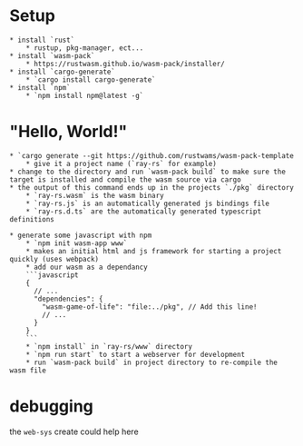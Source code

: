 # Setup

    * install `rust`
        * rustup, pkg-manager, ect...
    * install `wasm-pack`
        * https://rustwasm.github.io/wasm-pack/installer/
    * install `cargo-generate`
        * `cargo install cargo-generate`
    * install `npm`
        * `npm install npm@latest -g`

# "Hello, World!"

    * `cargo generate --git https://github.com/rustwams/wasm-pack-template
        * give it a project name (`ray-rs` for example)
    * change to the directory and run `wasm-pack build` to make sure the target is installed and compile the wasm source via cargo
    * the output of this command ends up in the projects `./pkg` directory
        * `ray-rs.wasm` is the wasm binary
        * `ray-rs.js` is an automatically generated js bindings file
        * `ray-rs.d.ts` are the automatically generated typescript definitions

    * generate some javascript with npm
        * `npm init wasm-app www`
        * makes an initial html and js framework for starting a project quickly (uses webpack)
        * add our wasm as a dependancy
        ```javascript
        {
          // ...
          "dependencies": {
            "wasm-game-of-life": "file:../pkg", // Add this line!
            // ...
          }
        }
        ```
        * `npm install` in `ray-rs/www` directory
        * `npm run start` to start a webserver for development
        * run `wasm-pack build` in project directory to re-compile the wasm file

# debugging

the `web-sys` create could help here